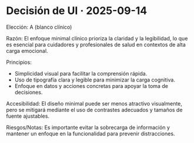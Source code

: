 # Decisión de UI · 2025-09-14

Elección: A (blanco clínico)

Razón: El enfoque minimal clínico prioriza la claridad y la legibilidad, lo que es esencial para cuidadores y profesionales de salud en contextos de alta carga emocional.

Principios:
- Simplicidad visual para facilitar la comprensión rápida.
- Uso de tipografía clara y legible para minimizar la carga cognitiva.
- Enfoque en datos y acciones concretas para apoyar la toma de decisiones.

Accesibilidad:
El diseño minimal puede ser menos atractivo visualmente, pero se mitigará mediante el uso de contrastes adecuados y tamaños de fuente ajustables.

Riesgos/Notas:
Es importante evitar la sobrecarga de información y mantener un enfoque en la funcionalidad para prevenir distracciones.
